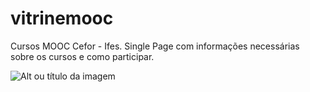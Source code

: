 # vitrinemooc
Cursos MOOC Cefor - Ifes. 
Single Page com informações necessárias sobre os cursos e como participar. 

![Alt ou título da imagem](/vitrine.png)

